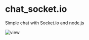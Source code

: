 # chat_socket.io
Simple chat with Socket.io and node.js

![view](https://i.ibb.co/JkGcV8d/txat.png)
